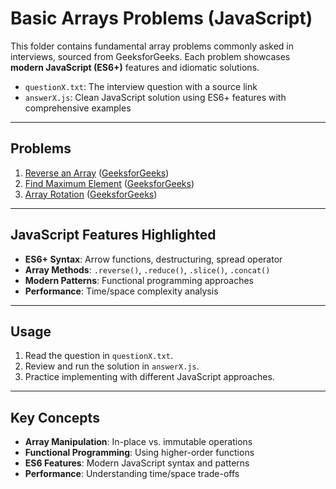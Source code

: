 # Basic Arrays Problems (JavaScript)

This folder contains fundamental array problems commonly asked in interviews, sourced from GeeksforGeeks. Each problem showcases **modern JavaScript (ES6+)** features and idiomatic solutions.

- `questionX.txt`: The interview question with a source link
- `answerX.js`: Clean JavaScript solution using ES6+ features with comprehensive examples

---

## Problems

1. [Reverse an Array](question1.txt) ([GeeksforGeeks](https://www.geeksforgeeks.org/problems/reverse-an-array/1))
2. [Find Maximum Element](question2.txt) ([GeeksforGeeks](https://www.geeksforgeeks.org/c-program-find-largest-element-array/))
3. [Array Rotation](question3.txt) ([GeeksforGeeks](https://www.geeksforgeeks.org/array-rotation/))

---

## JavaScript Features Highlighted

- **ES6+ Syntax**: Arrow functions, destructuring, spread operator
- **Array Methods**: `.reverse()`, `.reduce()`, `.slice()`, `.concat()`
- **Modern Patterns**: Functional programming approaches
- **Performance**: Time/space complexity analysis

---

## Usage

1. Read the question in `questionX.txt`.
2. Review and run the solution in `answerX.js`.
3. Practice implementing with different JavaScript approaches.

---

## Key Concepts

- **Array Manipulation**: In-place vs. immutable operations
- **Functional Programming**: Using higher-order functions
- **ES6 Features**: Modern JavaScript syntax and patterns
- **Performance**: Understanding time/space trade-offs
